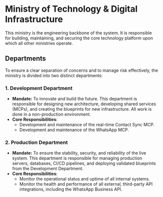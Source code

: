 # Ministry of Technology & Digital Infrastructure

This ministry is the engineering backbone of the system. It is responsible for building, maintaining, and securing the core technology platform upon which all other ministries operate.

## Departments

To ensure a clear separation of concerns and to manage risk effectively, the ministry is divided into two distinct departments:

### 1. Development Department
- **Mandate:** To innovate and build the future. This department is responsible for designing new architecture, developing shared services (MCPs), and creating the blueprints for new infrastructure. All work is done in a non-production environment.
- **Core Responsibilities**:
    - Development and maintenance of the real-time Contact Sync MCP.
    - Development and maintenance of the WhatsApp MCP.

### 2. Production Department
- **Mandate:** To ensure the stability, security, and reliability of the live system. This department is responsible for managing production servers, databases, CI/CD pipelines, and deploying validated blueprints from the Development Department.
- **Core Responsibilities**:
    - Monitor the operational status and uptime of all internal systems.
    - Monitor the health and performance of all external, third-party API integrations, including the WhatsApp Business API.

